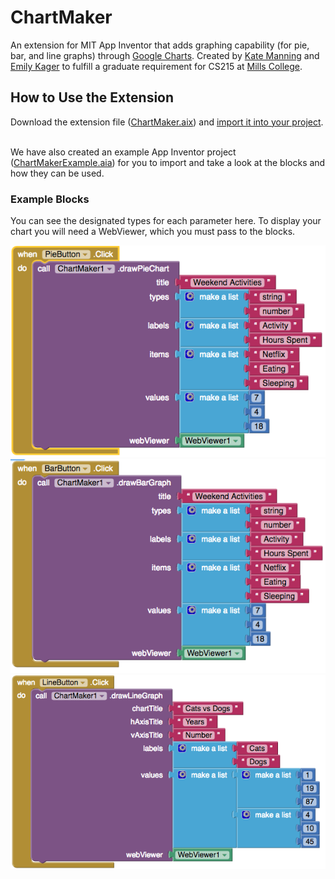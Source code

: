 # ChartMaker
An extension for MIT App Inventor that adds graphing capability (for pie, bar, and line graphs) through <a href= "https://developers.google.com/chart/">Google Charts</a>. Created by <a href="https://github.com/laghee">Kate Manning</a> and <a href="https://github.com/ekager">Emily Kager</a> to fulfill a graduate requirement for CS215 at <a href="https://www.mills.edu/">Mills College</a>. 

## How to Use the Extension

Download the extension file (<a href="https://github.com/MillsCS215AppInventorProj/chartmaker/raw/master/edu.mills.appinventor.ChartMaker.aix" download>ChartMaker.aix</a>) and <a href="http://ai2.appinventor.mit.edu/reference/other/extensions.html">import it into your project</a>.
<br>
<br>
<p>We have also created an example App Inventor project (<a href="https://github.com/MillsCS215AppInventorProj/chartmaker/raw/master/ChartMakerExample.aia" download>ChartMakerExample.aia</a>) for you to import and take a look at the blocks and how they can be used.</p> 

<h3> Example Blocks</h3>

<p>You can see the designated types for each parameter here. To display your chart you will need a WebViewer, which you must pass to the blocks.</p>
<img src="example/piechart.png" alt="Pie Chart Block">
<img src="example/barchart.png" alt="Bar Chart Block">
<img src="example/linechart.png" alt="Line Chart Block">
